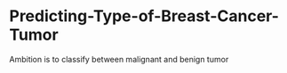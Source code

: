 # Predicting-Type-of-Breast-Cancer-Tumor
Ambition is to classify between malignant and benign tumor
